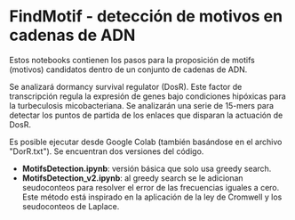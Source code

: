 # FindMotif - detección de motivos en cadenas de ADN
Estos notebooks contienen los pasos para la proposición de motifs (motivos) candidatos dentro de un conjunto de cadenas de ADN.

Se analizará dormancy survival regulator (DosR). Este factor de transcripción regula la expresión de genes bajo condiciones hipóxicas para la turbeculosis micobacteriana. Se analizarán una serie de 15-mers para detectar los puntos de partida de los enlaces que disparan la actuación de DosR.

Es posible ejecutar desde Google Colab (también basándose en el archivo "DorR.txt"). Se encuentran dos versiones del código.
*   **MotifsDetection.ipynb**: versión básica que solo usa greedy search.
*   **MotifsDetection_v2.ipynb**: al greedy search se le adicionan seudoconteos para resolver el error de las frecuencias iguales a cero. Este método está inspirado en la aplicación de la ley de Cromwell y los seudoconteos de Laplace.


